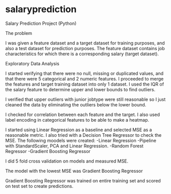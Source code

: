 # salaryprediction
Salary Prediction Project (Python)

The problem

I was given a feature dataset and a target dataset for training purposes, and also a test dataset for prediction purposes.
The feature dataset contains job characteristics for which there is a corresponding salary (target dataset). 

Exploratory Data Analysis

I started verifying that there were no null, missing  or duplicated values, and that there were 5 categorical and 2 numeric features.
I proceeded to merge the features and  target training dataset into only 1 dataset.
I used the IQR of the salary feature to determine upper and lower bounds to find outliers.

I verified that upper outliers with junior jobtype were still reasonable so I just cleaned the data by eliminating the outliers below the lower bound.

I checked for correlation between each feature and the target.
I also used label encoding in categorical features to be able to make a heatmap.


I started using Linear Regression as a baseline and selected MSE as a reasonable metric. I also tried with a Decision Tree Regressor to check the MSE.
The following moodels were created:
-Linear Regression 
-Pipeline with StandardScaler, PCA and Linear Regression.
-Random Forest Regressor
-Gradient Boosting Regressor

I did 5 fold cross validation on models and measured MSE.

The model with the lowest MSE was Gradient Boosting Regressor

Gradient Boosting Regressor was trained on entire training set and scored on test set to create predictions.
